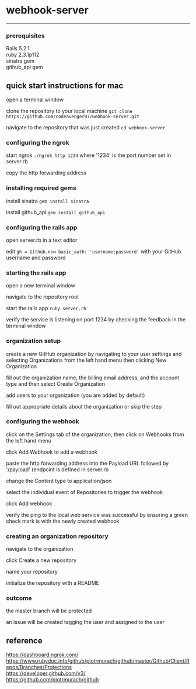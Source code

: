# webhook-server
<hr>

### prerequisites
Rails 5.2.1<br>
ruby 2.3.1p112<br>
sinatra gem<br>
github_api gem<br>

## quick start instructions for mac

open a terminal window

clone the repository to your local machine `git clone https://github.com/codeavenger07/webhook-server.git`

navigate to the repository that was just created `cd webhook-server`

### configuring the ngrok

start ngrok `./ngrok http 1234` where '1234' is the port number set in server.rb

copy the http forwarding address

### installing required gems

install sinatra `gem install sinatra`

install github_api `gem install github_api`

### configuring the rails app

open server.rb in a text editor

edit `gh = Github.new basic_auth: 'username:password'` with your GitHub username and password

### starting the rails app

open a new terminal window

navigate to the repository root

start the rails app `ruby server.rb`

verify the service is listening on port 1234 by checking the feedback in the terminal window

### organization setup

create a new GitHub organization by navigating to your user settings and selecting Organizations from the left hand menu then clicking New Organization

fill out the organization name, the billing email address, and the account type and then select Create Organization

add users to your organization (you are added by default)

fill out appropriate details about the organization or skip the step

### configuring the webhook

click on the Settings tab of the organization, then click on Webhooks from the left hand menu

click Add Webhook to add a webhook

paste the http forwarding address into the Payload URL followed by '/payload' (endpoint is defined in server.rb

change the Content type to application/json

select the individual event of Repositories to trigger the webhook

click Add webhook

verify the ping to the local web service was successful by ensuring a green check mark is with the newly created webhook

### creating an organization repository

navigate to the organization

click Create a new repository

name your repository

initialize the repository with a README

### outcome

the master branch will be protected

an issue will be created tagging the user and assigned to the user

## reference
https://dashboard.ngrok.com/<br>
https://www.rubydoc.info/github/piotrmurach/github/master/Github/Client/Repos/Branches/Protections<br>
https://developer.github.com/v3/<br>
https://github.com/piotrmurach/github
